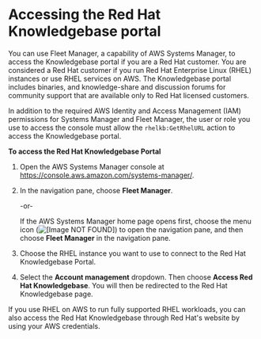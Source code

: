 # Accessing the Red Hat Knowledgebase portal<a name="fleet-rhel"></a>

You can use Fleet Manager, a capability of AWS Systems Manager, to access the Knowledgebase portal if you are a Red Hat customer\. You are considered a Red Hat customer if you run Red Hat Enterprise Linux \(RHEL\) instances or use RHEL services on AWS\. The Knowledgebase portal includes binaries, and knowledge\-share and discussion forums for community support that are available only to Red Hat licensed customers\.

In addition to the required AWS Identity and Access Management \(IAM\) permissions for Systems Manager and Fleet Manager, the user or role you use to access the console must allow the `rhelkb:GetRhelURL` action to access the Knowledgebase portal\.

**To access the Red Hat Knowledgebase Portal**

1. Open the AWS Systems Manager console at [https://console\.aws\.amazon\.com/systems\-manager/](https://console.aws.amazon.com/systems-manager/)\.

1. In the navigation pane, choose **Fleet Manager**\.

   \-or\-

   If the AWS Systems Manager home page opens first, choose the menu icon \(![\[Image NOT FOUND\]](http://docs.aws.amazon.com/systems-manager/latest/userguide/images/menu-icon-small.png)\) to open the navigation pane, and then choose **Fleet Manager** in the navigation pane\.

1. Choose the RHEL instance you want to use to connect to the Red Hat Knowledgebase Portal\.

1. Select the **Account management** dropdown\. Then choose **Access Red Hat Knowledgebase**\. You will then be redirected to the Red Hat Knowledgebase page\.

If you use RHEL on AWS to run fully supported RHEL workloads, you can also access the Red Hat Knowledgebase through Red Hat's website by using your AWS credentials\.
